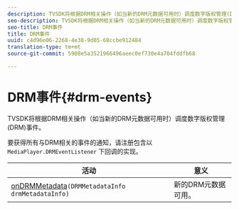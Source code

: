 ```yaml
---
description: TVSDK将根据DRM相关操作（如当新的DRM元数据可用时）调度数字版权管理(DRM)事件。
seo-description: TVSDK将根据DRM相关操作（如当新的DRM元数据可用时）调度数字版权管理(DRM)事件。
seo-title: DRM事件
title: DRM事件
uuid: c4d96e06-2268-4e38-9d05-68ccbe912484
translation-type: tm+mt
source-git-commit: 5908e5a3521966496aeec0ef730e4a704fddfb68

---
```



# DRM事件{#drm-events}

TVSDK将根据DRM相关操作（如当新的DRM元数据可用时）调度数字版权管理(DRM)事件。

要获得所有与DRM相关的事件的通知，请注册包含以 `MediaPlayer.DRMEventListener` 下回调的实现。

| 活动 | 意义 |
|---|---|
| [onDRMMetadata](https://help.adobe.com/en_US/primetime/api/psdk/javadoc_1.4/com/adobe/mediacore/MediaPlayer.DRMEventListener.html#onDRMMetadata(DRMMetadataInfo))`(DRMMetadataInfo drmMetadataInfo)` | 新的DRM元数据可用。 |

